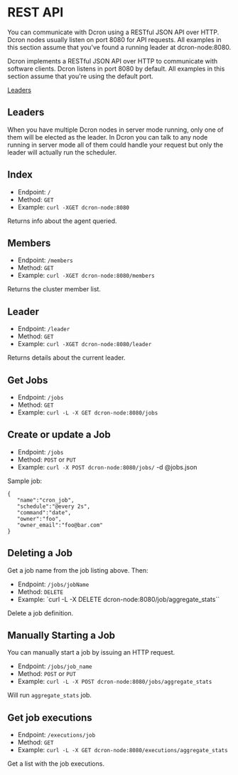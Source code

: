 # REST API

You can communicate with Dcron using a RESTful JSON API over HTTP. Dcron nodes usually listen on port 8080 for API requests. All examples in this section assume that you've found a running leader at dcron-node:8080.

Dcron implements a RESTful JSON API over HTTP to communicate with software clients. Dcron listens in port 8080 by default. All examples in this section assume that you're using the default port.

[Leaders](#leaders)

## Leaders

When you have multiple Dcron nodes in server mode running, only one of them will be elected as the leader. In Dcron you can talk to any node running in server mode all of them could handle your request but only the leader will actually run the scheduler.

## Index

- Endpoint: `/`
- Method: `GET`
- Example: `curl -XGET dcron-node:8080`

Returns info about the agent queried.

## Members

- Endpoint: `/members`
- Method: `GET`
- Example: `curl -XGET dcron-node:8080/members`

Returns the cluster member list.

## Leader

- Endpoint: `/leader`
- Method: `GET`
- Example: `curl -XGET dcron-node:8080/leader`

Returns details about the current leader.

## Get Jobs

- Endpoint: `/jobs`
- Method: `GET`
- Example: `curl -L -X GET dcron-node:8080/jobs`

## Create or update a Job

- Endpoint: `/jobs`
- Method: `POST` or `PUT`
- Example: `curl -X POST dcron-node:8080/jobs/` -d @jobs.json

Sample job:

```
{
   "name":"cron_job",
   "schedule":"@every 2s",
   "command":"date",
   "owner":"foo",
   "owner_email":"foo@bar.com"
}
```

## Deleting a Job

Get a job name from the job listing above. Then:

- Endpoint: `/jobs/jobName`
- Method: `DELETE`
- Example: `curl -L -X DELETE dcron-node:8080/job/aggregate_stats``

Delete a job definition.

## Manually Starting a Job

You can manually start a job by issuing an HTTP request.

- Endpoint: `/jobs/job_name`
- Method: `POST` or `PUT`
- Example: `curl -L -X POST dcron-node:8080/jobs/aggregate_stats`

Will run `aggregate_stats` job.

## Get job executions

- Endpoint: `/executions/job`
- Method: `GET`
- Example: `curl -L -X GET dcron-node:8080/executions/aggregate_stats`

Get a list with the job executions.
